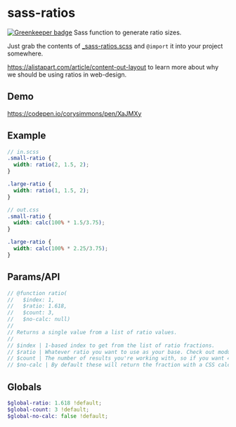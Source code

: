 # sass-ratios

[![Greenkeeper badge](https://badges.greenkeeper.io/corysimmons/sass-ratios.svg)](https://greenkeeper.io/)
Sass function to generate ratio sizes.

Just grab the contents of [_sass-ratios.scss](_sass-ratios.scss) and `@import` it into your project somewhere.

https://alistapart.com/article/content-out-layout to learn more about why we should be using ratios in web-design.

## Demo

https://codepen.io/corysimmons/pen/XaJMXy

## Example

```scss
// in.scss
.small-ratio {
  width: ratio(2, 1.5, 2);
}

.large-ratio {
  width: ratio(1, 1.5, 2);
}
```

```scss
// out.css
.small-ratio {
  width: calc(100% * 1.5/3.75);
}

.large-ratio {
  width: calc(100% * 2.25/3.75);
}
```

## Params/API

```scss
// @function ratio(
//   $index: 1,
//   $ratio: 1.618,
//   $count: 3,
//   $no-calc: null)
//
// Returns a single value from a list of ratio values.
//
// $index | 1-based index to get from the list of ratio fractions.
// $ratio | Whatever ratio you want to use as your base. Check out modularscale.com for fancy ideas.
// $count | The number of results you're working with, so if you want 4 sizes to work with, you'd set this to 4. It's used to generate the denominator for the returned fraction.
// $no-calc | By default these will return the fraction with a CSS calc() formula multiplyng the fraction by 100%. This is useful for widths/heights (most common usage), but you can disable this and just get the fraction by setting this to `true`.
```

## Globals

```scss
$global-ratio: 1.618 !default;
$global-count: 3 !default;
$global-no-calc: false !default;
```
